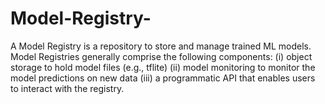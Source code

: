 # Model-Registry-
A Model Registry is a repository to store and manage trained ML models. Model Registries generally comprise the following components: (i) object storage to hold model files (e.g., tflite) (ii) model monitoring to monitor the model predictions on new data (iii) a programmatic API that enables users to interact with the registry. 


